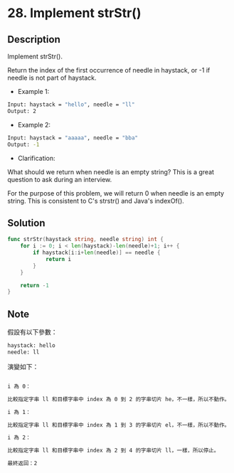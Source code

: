 # 28. Implement strStr()

## Description

Implement strStr().

Return the index of the first occurrence of needle in haystack, or -1 if needle is not part of haystack.

- Example 1:

```BASH
Input: haystack = "hello", needle = "ll"
Output: 2
```

- Example 2:

```BASH
Input: haystack = "aaaaa", needle = "bba"
Output: -1
```

- Clarification:

What should we return when needle is an empty string? This is a great question to ask during an interview.

For the purpose of this problem, we will return 0 when needle is an empty string. This is consistent to C's strstr() and Java's indexOf().

## Solution

```GO
func strStr(haystack string, needle string) int {
	for i := 0; i < len(haystack)-len(needle)+1; i++ {
		if haystack[i:i+len(needle)] == needle {
			return i
		}
	}

	return -1
}
```

## Note

假設有以下參數：

```BASH
haystack: hello
needle: ll
```

演變如下：

```BASH

i 為 0：

比較指定字串 ll 和目標字串中 index 為 0 到 2 的字串切片 he，不一樣，所以不動作。

i 為 1：

比較指定字串 ll 和目標字串中 index 為 1 到 3 的字串切片 el，不一樣，所以不動作。

i 為 2：

比較指定字串 ll 和目標字串中 index 為 2 到 4 的字串切片 ll，一樣，所以停止。

最終返回：2
```
